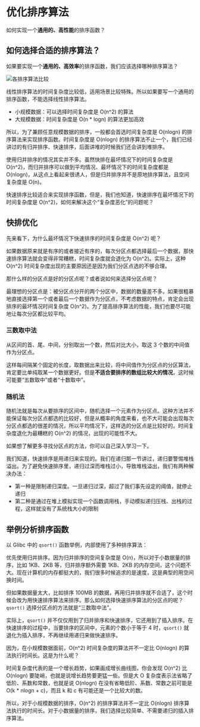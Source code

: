 # 优化排序算法

如何实现一个**通用的、高性能**的排序函数？

## 如何选择合适的排序算法？

如果要实现一个**通用的、高效率**的排序函数，我们应该选择哪种排序算法？

![各排序算法比较](@imgs/1f6ef7e0a5365d6e9d68f0ccc71755fd.jpg)

线性排序算法的时间复杂度比较低，适用场景比较特殊。所以如果要写一个通用的排序函数，不能选择线性排序算法。

- 小规模数据：可以选择时间复杂度是 O(n^2) 的算法
- 大规模数据：时间复杂度是 O(n * logn) 的算法更加高效

所以，为了兼顾任意规模数据的排序，一般都会首选时间复杂度是 O(nlogn) 的排序算法来实现排序函数。时间复杂度是 O(nlogn) 的排序算法不止一个，我们已经讲过的有归并排序、快速排序，后面讲堆的时候我们还会讲到堆排序。

使用归并排序的情况其实并不多。虽然快排在最坏情况下的时间复杂度是 O(n^2)，而归并排序可以做到平均情况、最坏情况下的时间复杂度都是 O(nlogn)，从这点上看起来很诱人，但是归并排序并不是原地排序算法，且空间复杂度是 O(n)。

快速排序比较适合来实现排序函数，但是，我们也知道，快速排序在最坏情况下的时间复杂度是 O(n^2)，如何来解决这个“复杂度恶化”的问题呢？

## 快排优化

先来看下，为什么最坏情况下快速排序的时间复杂度是 O(n^2) 呢？

如果数据原来就是有序的或者接近有序的，每次分区点都选择最后一个数据，那快速排序算法就会变得非常糟糕，时间复杂度就会退化为 O(n^2)。实际上，这种 O(n^2) 时间复杂度出现的主要原因还是因为我们分区点选的不够合理。

那什么样的分区点是好的分区点呢？或者说如何来选择分区点呢？

最理想的分区点是：被分区点分开的两个分区中，数据的数量差不多。如果很粗暴地直接选择第一个或者最后一个数据作为分区点，不考虑数据的特点，肯定会出现排序的最坏情况时间复杂度 O(n^2)。为了提高排序算法的性能，我们也要尽可能地让每次分区都比较平均。

### 三数取中法

从区间的首、尾、中间，分别取出一个数，然后对比大小，取这 3 个数的中间值作为分区点。

这样每间隔某个固定的长度，取数据出来比较，将中间值作为分区点的分区算法，肯定要比单纯取某一个数据更好。但是**不适合要排序的数组比较大的情况**，这时候可能要“五数取中”或者“十数取中”。

### 随机法

随机法就是每次从要排序的区间中，随机选择一个元素作为分区点。这种方法并不能保证每次分区点都选的比较好，但是从概率的角度来看，也不大可能会出现每次分区点都选的很差的情况，所以平均情况下，这样选的分区点是比较好的。时间复杂度退化为最糟糕的 O(n^2) 的情况，出现的可能性不大。

如果想了解更多寻找分区点的方法，你可以自己深入学习一下。

我们知道，快速排序是用递归来实现的。我们在递归那一节讲过，递归要警惕堆栈溢出。为了避免快速排序里，递归过深而堆栈过小，导致堆栈溢出，我们有两种解决办法：

- 第一种是限制递归深度。一旦递归过深，超过了我们事先设定的阈值，就停止递归
- 第二种是通过在堆上模拟实现一个函数调用栈，手动模拟递归压栈、出栈的过程，这样就没有了系统栈大小的限制

## 举例分析排序函数

以 Glibc 中的 `qsort()` 函数举例，内部使用了多种排序算法：

优先使用归并排序。因为归并排序的空间复杂度是 O(n)，所以对于小数据量的排序，比如 1KB、2KB 等，归并排序额外需要 1KB、2KB 的内存空间，这个问题不大。现在计算机的内存都挺大的，我们很多时候追求的是速度，这是典型的用空间换时间。

但如果数据量太大，比如排序 100MB 的数据，再用归并排序就不合适了，这个时候会改为用快速排序算法来排序。那么如何选择快速排序算法的分区点的呢？`qsort()` 选择分区点的方法就是“三数取中法”。

实际上，`qsort()` 并不仅仅用到了归并排序和快速排序，它还用到了插入排序。在快速排序的过程中，当要排序的区间中，元素的个数小于等于 4 时，`qsort()` 就退化为插入排序，不再继续用递归来做快速排序。

因为，在小规模数据面前，O(n^2) 时间复杂度的算法并不一定比 O(nlogn) 的算法执行时间长。这是为什么呢？

时间复杂度代表的是一个增长趋势，如果画成增长曲线图，你会发现 O(n^2) 比 O(nlogn) 要陡峭，也就是说增长趋势要更猛一些。但是大 O 复杂度表示法省略了低阶、系数和常数，也就是说 O(nlogn) 在没有省略低阶、系数、常数之前可能是 O(k * nlogn + c)，而且 k 和 c 有可能还是一个比较大的数。

所以，对于小规模数据的排序，O(n^2) 的排序算法并不一定比 O(nlogn) 排序算法执行的时间长。对于小数据量的排序，我们选择比较简单、不需要递归的插入排序算法。
